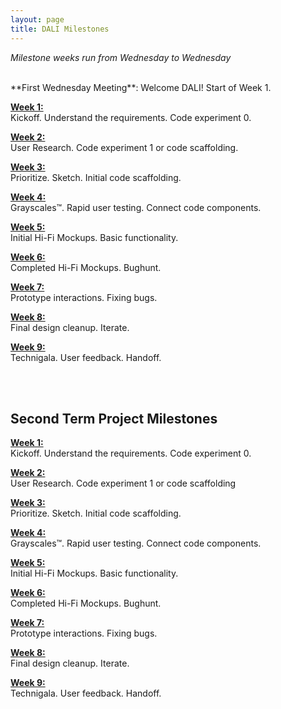 ```yaml
---
layout: page
title: DALI Milestones
---
```



*Milestone weeks run from Wednesday to Wednesday*

<br>
**First Wednesday Meeting**: Welcome DALI! Start of Week 1.

[**Week 1:**](week01/)<br>
Kickoff. Understand the requirements. Code experiment 0.


[**Week 2:**](week02/)<br>
User Research. Code experiment 1 or code scaffolding.


[**Week 3:**](week03/)<br>
Prioritize. Sketch. Initial code scaffolding.


[**Week 4:**](week04/)<br>
Grayscales™. Rapid user testing. Connect code components.


[**Week 5:**](week05/)<br>
Initial Hi-Fi Mockups. Basic functionality.


[**Week 6:**](week06/)<br>
Completed Hi-Fi Mockups. Bughunt.


[**Week 7:**](week07/)<br>
Prototype interactions. Fixing bugs.


[**Week 8:**](week08/)<br>
Final design cleanup. Iterate.


[**Week 9:**](week09/)<br>
Technigala. User feedback. Handoff.

<br>
<br>


## Second Term Project Milestones

[**Week 1:**](week21/)<br>
Kickoff. Understand the requirements. Code experiment 0.


[**Week 2:**](week22/)<br>
User Research. Code experiment 1 or code scaffolding


[**Week 3:**](week23/)<br>
Prioritize. Sketch. Initial code scaffolding.


[**Week 4:**](week24/)<br>
Grayscales™. Rapid user testing. Connect code components.


[**Week 5:**](week25/)<br>
Initial Hi-Fi Mockups. Basic functionality.


[**Week 6:**](week26/)<br>
Completed Hi-Fi Mockups. Bughunt.


[**Week 7:**](week27/)<br>
Prototype interactions. Fixing bugs.


[**Week 8:**](week28/)<br>
Final design cleanup. Iterate.


[**Week 9:**](week29/)<br>
Technigala. User feedback. Handoff.
